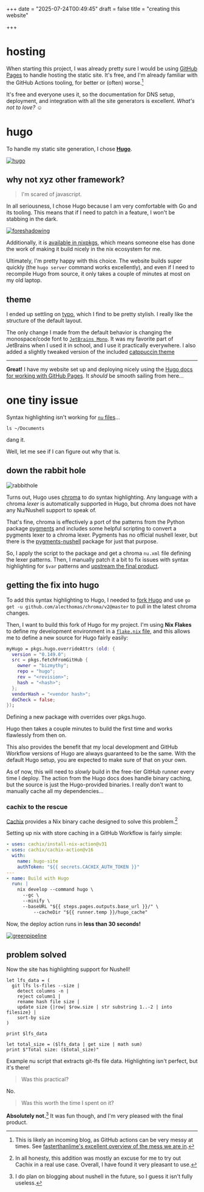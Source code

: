 +++
date = "2025-07-24T00:49:45"
draft = false
title = "creating this website"

+++

# hosting

When starting this project, I was already pretty sure I would be using [GitHub Pages](https://pages.github.com/) to handle hosting the static site. It's free, and I'm already familiar with the GitHub Actions tooling, for better or (often) worse.[^gha]

It's free and everyone uses it, so the documentation for DNS setup, deployment, and integration with all the site generators is excellent. _What's not to love?_ ☺️

# hugo

To handle my static site generation, I chose [**Hugo**](https://github.com/gohugoio/hugo).

[![hugo](images/hugo-logo-wide.svg#small)](https://github.com/gohugoio/hugo)

## why not xyz other framework?

> I'm scared of javascript.

In all seriousness, I chose Hugo because I am very comfortable with Go and its tooling. This means that if I need to patch in a feature, I won't be stabbing in the dark.

[![foreshadowing](images/foreshadowing.webp#medium)](https://www.youtube.com/watch?v=0twDETh6QaI)

Additionally, it is [available in nixpkgs](https://search.nixos.org/packages?channel=unstable&show=hugo), which means someone else has done the work of making it build nicely in the nix ecosystem for me.

Ultimately, I'm pretty happy with this choice. The website builds super quickly (the `hugo server` command works excellently), and even if I need to recompile Hugo from source, it only takes a couple of minutes at most on my old laptop.

## theme

I ended up settling on [typo](https://tomfran.github.io/typo-wiki/features/homepage/), which I find to be pretty stylish. I really like the structure of the default layout.

The only change I made from the default behavior is changing the monospace/code font to [`JetBrains Mono`](https://www.jetbrains.com/lp/mono/). It was my favorite part of JetBrains when I used it in school, and I use it practically everywhere. I also added a slightly tweaked version of the included [catppuccin theme](https://catppuccin.com/)

---

**Great!** I have my website set up and deploying nicely using the [Hugo docs for working with GitHub Pages](https://gohugo.io/host-and-deploy/host-on-github-pages/). It _should_ be smooth sailing from here...

# one tiny issue

Syntax highlighting isn't working for [`nu` files](https://www.nushell.sh/)...

```
ls ~/Documents
```

<figcaption>dang it.</figcaption>

Well, let me see if I can figure out why that is.

## down the rabbit hole

![rabbithole](images/looney-tunes-swim-in-rabbit-hole.gif#small "Away we go!")

Turns out, Hugo uses [chroma](https://github.com/alecthomas/chroma) to do syntax highlighting. Any language with a chroma _lexer_ is automatically supported in Hugo, but chroma does not have any Nu/Nushell support to speak of.

That's fine, chroma is effectively a port of the patterns from the Python package [pygments](https://pygments.org/) and includes some helpful scripting to convert a pygments lexer to a chroma lexer. Pygments has no official nushell lexer, but there is the [pygments-nushell](https://pypi.org/project/pygments-nushell) package for just that purpose.

So, I apply the script to the package and get a chroma `nu.xml` file defining the lexer patterns. Then, I manually patch it a bit to fix issues with syntax highlighting for `$var` patterns and [upstream the final product](https://github.com/alecthomas/chroma/pull/1110).

## getting the fix into hugo

To add this syntax highlighting to Hugo, I needed to [fork Hugo](https://github.com/bizmythy/hugo) and use `go get -u github.com/alecthomas/chroma/v2@master` to pull in the latest chroma changes.

Then, I want to build this fork of Hugo for my project. I'm using **Nix Flakes** to define my development environment in a [`flake.nix` file](https://github.com/bizmythy/bizmythy.github.io/blob/main/flake.nix), and this allows me to define a new source for Hugo fairly easily:

```nix
myHugo = pkgs.hugo.overrideAttrs (old: {
  version = "0.149.0";
  src = pkgs.fetchFromGitHub {
    owner = "bizmythy";
    repo = "hugo";
    rev = "<revision>";
    hash = "<hash>";
  };
  vendorHash = "<vendor hash>";
  doCheck = false;
});
```

<figcaption>Defining a new package with overrides over pkgs.hugo.</figcaption>

Hugo then takes a couple minutes to build the first time and works flawlessly from then on.

This also provides the benefit that my local development and GitHub Workflow versions of Hugo are always guaranteed to be the same. With the default Hugo setup, you are expected to make sure of that on your own.

As of now, this will need to _slowly_ build in the free-tier GitHub runner every time I deploy. The action from the Hugo docs does handle binary caching, but the source is just the Hugo-provided binaries. I really don't want to manually cache all my dependencies...

### cachix to the rescue

[Cachix](https://www.cachix.org/) provides a Nix binary cache designed to solve this problem.[^cachix]

Setting up nix with store caching in a GitHub Workflow is fairly simple:

```yaml
- uses: cachix/install-nix-action@v31
- uses: cachix/cachix-action@v16
  with:
    name: hugo-site
    authToken: "${{ secrets.CACHIX_AUTH_TOKEN }}"
---
- name: Build with Hugo
  run: |
    nix develop --command hugo \
      --gc \
      --minify \
      --baseURL "${{ steps.pages.outputs.base_url }}/" \
          --cacheDir "${{ runner.temp }}/hugo_cache"
```

Now, the deploy action runs in **less than 30 seconds!**

[![greenpipeline](images/your_pipeline_is_green.webp#medium)](https://www.youtube.com/watch?v=ia8Q51ouA_s)

## problem solved

Now the site has highlighting support for Nushell!

```nu
let lfs_data = (
  git lfs ls-files --size |
    detect columns -n |
    reject column1 |
    rename hash file size |
    update size {|row| $row.size | str substring 1..-2 | into filesize} |
    sort-by size
)

print $lfs_data

let total_size = ($lfs_data | get size | math sum)
print $"Total size: ($total_size)"
```

<figcaption>Example nu script that extracts git-lfs file data. Highlighting isn't perfect, but it's there!</figcaption>

> Was this practical?

No.

> Was this worth the time I spent on it?

**Absolutely not.**[^nu] It was fun though, and I'm very pleased with the final product.

[^gha]: This is likely an incoming blog, as GitHub actions can be very messy at times. See [fasterthanlime's excellent overview of the mess we are in](https://www.youtube.com/watch?v=9qljpi5jiMQ).

[^cachix]: In all honesty, this addition was mostly an excuse for me to try out Cachix in a real use case. Overall, I have found it very pleasant to use.

[^nu]: I do plan on blogging about nushell in the future, so I guess it isn't fully useless.
